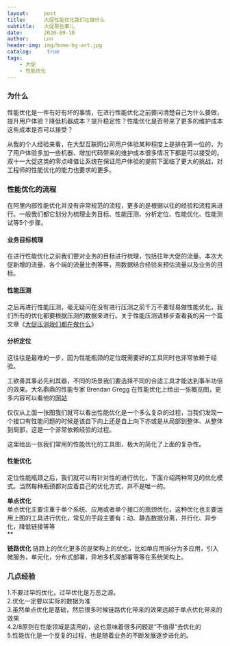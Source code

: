 ```yaml
---
layout:     post
title:      大促性能优化我们在做什么
subtitle:   大促那些事儿
date:       2020-09-10
author:     Lnn
header-img: img/home-bg-art.jpg
catalog: 	 true
tags:
    - 大促
    - 性能优化
---
```


### 为什么

性能优化是一件有好有坏的事情，在进行性能优化之前要问清楚自己为什么要做，提升用户体验？降低机器成本？提升稳定性？性能优化是否带来了更多的维护成本这些成本是否可以接受？

从我的个人经验来看，在大型互联网公司用户体验某种程度上是排在第一位的，为了用户体验多加一些机器、增加代码带来的维护成本很多情况下都是可以接受的。双十一大促这类的零点峰值让系统在保证用户体验的提前下面临了更大的挑战，对工程师的性能优化的能力也要求的更多。


### 性能优化的流程

在阿里内部性能优化并没有非常规范的流程，更多的是根据以往的经验和流程来进行。一般我们都它划分为梳理业务目标、性能压测、分析定位、性能优化、性能测试等5个步骤。


#### 业务目标梳理
在进行性能优化之前我们要对业务的目标进行梳理，包括往年大促的流量、本次大促新增的流量、各个端的流量比例等等，用数据结合经验来预估流量以及业务的目标。

#### 性能压测
之后再进行性能压测，毫无疑问在没有进行压测之前千万不要轻易做性能优化，我们所有的优化都要根据压测的数据来进行。关于性能压测请移步查看我的另一个篇文章《[大促压测我们都在做什么](https://linnaname.github.io/2020/09/08/%E5%A4%A7%E4%BF%83%E5%8E%8B%E6%B5%8B%E6%88%91%E4%BB%AC%E9%83%BD%E5%9C%A8%E5%81%9A%E4%BB%80%E4%B9%88)》

#### 分析定位
这往往是最难的一步，因为性能瓶颈的定位既需要好的工具同时也非常依赖于经验。

工欲善其事必先利其器，不同的场景我们要选择不同的合适工具才能达到事半功倍的效果。大名鼎鼎的性能专家 Brendan Gregg 在性能优化上给出一张概览图，更多内容可以看他的[网站](http://www.brendangregg.com/linuxperf.html)

仅仅从上面一张图我们就可以看出性能优化是一个多么复杂的过程，当我们发现一个接口有性能问题的时候是该自下向上还是自上向下亦或是从局部到整体、从整体到局部，这是一个非常依赖经验的过程。

这里给出一张我们常用的性能优化的工具图，极大的简化了上面的复杂性。



#### 性能优化
定位性能瓶颈之后，我们就可以有针对性的进行优化，下面介绍两种常见的优化模式。当然每种瓶颈都对应着自己的优化方式，并不是唯一的。

**单点优化**<br />单点优化主要注重于单个系统、应用或者单个接口的瓶颈优化，这种优化也主要运用上图的工具进行优化，常见的手段主要有：动、静态数据分离，并行化、异步化，降低链接等等<br />**<br />

**链路优化**
链路上的优化更多的是架构上的优化，比如单应用拆分为多应用，引入微服务，单元化，分布式部署，异地多机房部署等等在系统架构上。


### 几点经验
1.不要过早的优化，过早优化是万恶之源。<br />2.优化一定要以实际的数据为准<br />3.虽然单点优化是基础，然后很多时候链路优化带来的效果远超于单点优化带来的效果<br />4.2/8原则在性能领域是适用的，这也意味着很多问题是“不值得”去优化的<br />5.性能优化是一个反复的过程，也是随着业务的不断发展逐步进化的。
